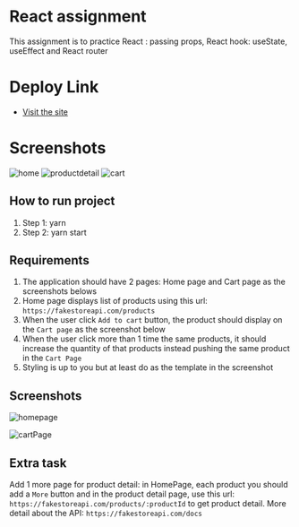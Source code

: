 # React assignment

This assignment is to practice React : passing props, React hook: useState, useEffect and React router

# Deploy Link
- [Visit the site](https://jamiekim828.github.io/ISA6-React_ShoppingCart)

# Screenshots
![home](1.png)
![productdetail](2.png)
![cart](3.png)

## How to run project

1. Step 1: yarn
2. Step 2: yarn start

## Requirements

1. The application should have 2 pages: Home page and Cart page as the screenshots belows
2. Home page displays list of products using this url: `https://fakestoreapi.com/products`
3. When the user click `Add to cart` button, the product should display on the `Cart page` as the screenshot below
4. When the user click more than 1 time the same products, it should increase the quantity of that products instead pushing the same product in the `Cart Page`
5. Styling is up to you but at least do as the template in the screenshot

## Screenshots

![homepage](./src/assets/homePage.png)

![cartPage](./src/assets/cartPage.png)

## Extra task

Add 1 more page for product detail: in HomePage, each product you should add a `More` button and in the product detail page, use this url: `https://fakestoreapi.com/products/:productId` to get product detail. More detail about the API: `https://fakestoreapi.com/docs`
